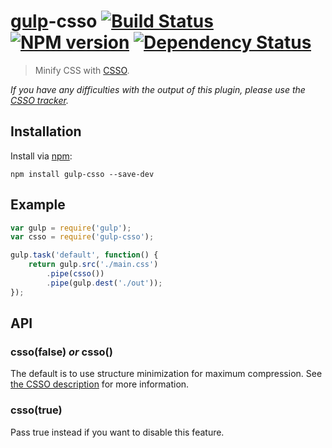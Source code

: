 # [gulp](https://github.com/wearefractal/gulp)-csso [![Build Status](https://travis-ci.org/ben-eb/gulp-csso.svg?branch=master)](https://travis-ci.org/ben-eb/gulp-csso) [![NPM version](https://badge.fury.io/js/gulp-csso.svg)](http://badge.fury.io/js/gulp-csso) [![Dependency Status](https://gemnasium.com/ben-eb/gulp-csso.svg)](https://gemnasium.com/ben-eb/gulp-csso)

> Minify CSS with [CSSO](https://npmjs.org/package/csso).

*If you have any difficulties with the output of this plugin, please use the [CSSO tracker](https://github.com/css/csso/issues).*

## Installation

Install via [npm](https://npmjs.org/package/gulp-csso):

```
npm install gulp-csso --save-dev
```

## Example

```js
var gulp = require('gulp');
var csso = require('gulp-csso');

gulp.task('default', function() {
    return gulp.src('./main.css')
        .pipe(csso())
        .pipe(gulp.dest('./out'));
});
```

## API

### csso(false) *or* csso()

The default is to use structure minimization for maximum compression. See [the CSSO description](http://bem.info/tools/optimizers/csso/description/) for more information.

### csso(true)

Pass true instead if you want to disable this feature.
